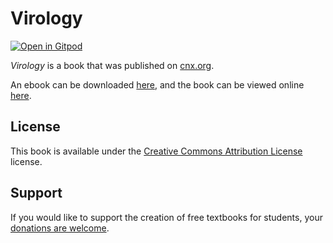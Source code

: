 # Virology

[![Open in Gitpod](https://gitpod.io/button/open-in-gitpod.svg)](https://gitpod.io/from-referrer/)

_Virology_ is a book that was published on [cnx.org](https://cnx.org/).

An ebook can be downloaded [here](https://github.com/cnx-user-books/cnxbook-virology/releases/latest), and the book can be viewed online [here](https://github.com/cnx-user-books/cnxbook-virology/releases/latest).

## License
This book is available under the [Creative Commons Attribution License](./LICENSE) license.

## Support
If you would like to support the creation of free textbooks for students, your [donations are welcome](https://riceconnect.rice.edu/donation/support-openstax-banner).
